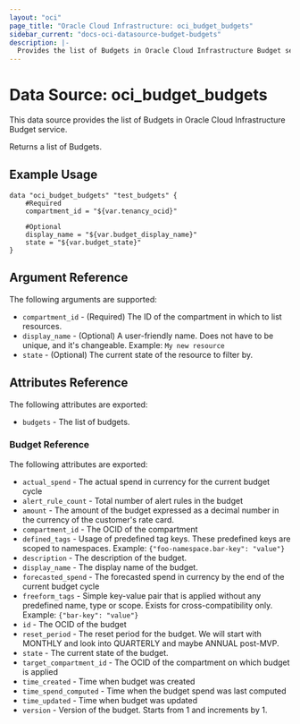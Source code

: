 ```yaml
---
layout: "oci"
page_title: "Oracle Cloud Infrastructure: oci_budget_budgets"
sidebar_current: "docs-oci-datasource-budget-budgets"
description: |-
  Provides the list of Budgets in Oracle Cloud Infrastructure Budget service
---
```


# Data Source: oci_budget_budgets
This data source provides the list of Budgets in Oracle Cloud Infrastructure Budget service.

Returns a list of Budgets.


## Example Usage

```hcl
data "oci_budget_budgets" "test_budgets" {
	#Required
	compartment_id = "${var.tenancy_ocid}"

	#Optional
	display_name = "${var.budget_display_name}"
	state = "${var.budget_state}"
}
```

## Argument Reference

The following arguments are supported:

* `compartment_id` - (Required) The ID of the compartment in which to list resources.
* `display_name` - (Optional) A user-friendly name. Does not have to be unique, and it's changeable.  Example: `My new resource` 
* `state` - (Optional) The current state of the resource to filter by.


## Attributes Reference

The following attributes are exported:

* `budgets` - The list of budgets.

### Budget Reference

The following attributes are exported:

* `actual_spend` - The actual spend in currency for the current budget cycle
* `alert_rule_count` - Total number of alert rules in the budget
* `amount` - The amount of the budget expressed as a decimal number in the currency of the customer's rate card. 
* `compartment_id` - The OCID of the compartment
* `defined_tags` - Usage of predefined tag keys. These predefined keys are scoped to namespaces. Example: `{"foo-namespace.bar-key": "value"}` 
* `description` - The description of the budget.
* `display_name` - The display name of the budget.
* `forecasted_spend` - The forecasted spend in currency by the end of the current budget cycle
* `freeform_tags` - Simple key-value pair that is applied without any predefined name, type or scope. Exists for cross-compatibility only. Example: `{"bar-key": "value"}` 
* `id` - The OCID of the budget
* `reset_period` - The reset period for the budget. We will start with MONTHLY and look into QUARTERLY and maybe ANNUAL post-MVP. 
* `state` - The current state of the budget.
* `target_compartment_id` - The OCID of the compartment on which budget is applied
* `time_created` - Time when budget was created
* `time_spend_computed` - Time when the budget spend was last computed
* `time_updated` - Time when budget was updated
* `version` - Version of the budget. Starts from 1 and increments by 1.

